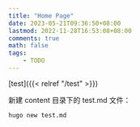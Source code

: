 ```yaml
---
title: "Home Page"
date: 2023-05-21T09:36:50+08:00
lastmod: 2022-11-28T16:53:08+08:00
comments: true
math: false
tags:
    - TODO
---
```


[test]({{< relref "/test" >}})

新建 content 目录下的 test.md 文件：

```bash
hugo new test.md
```